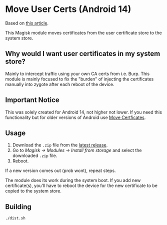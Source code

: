# Move User Certs (Android 14)

Based on [this article](https://httptoolkit.com/blog/android-14-install-system-ca-certificate/).

This Magisk module moves certificates from the user certificate store to the system store.

## Why would I want user certificates in my system store?

Mainly to intercept traffic using your own CA certs from i.e. Burp. 
This module is mainly focused to fix the "burden" of injecting the certificates manually into zygote after each reboot of the device.

## Important Notice

This was solely created for Android 14, not higher not lower. If you need this functionality but for older versions of Android use [Move Certficates](https://github.com/Magisk-Modules-Repo/movecert).

## Usage

1. Download the `.zip` file from the [latest release](https://github.com/DimuHvH/moveusercerts/releases/latest).
2. Go to *Magisk -> Modules -> Install from storage* and select the downloaded `.zip` file.
3. Reboot.

If a new version comes out (prob wont), repeat steps.

The module does its work during the system boot. If you add new certificate(s),
you'll have to reboot the device for the new certificate to be copied to the system store.

## Building
```shell
./dist.sh
```
